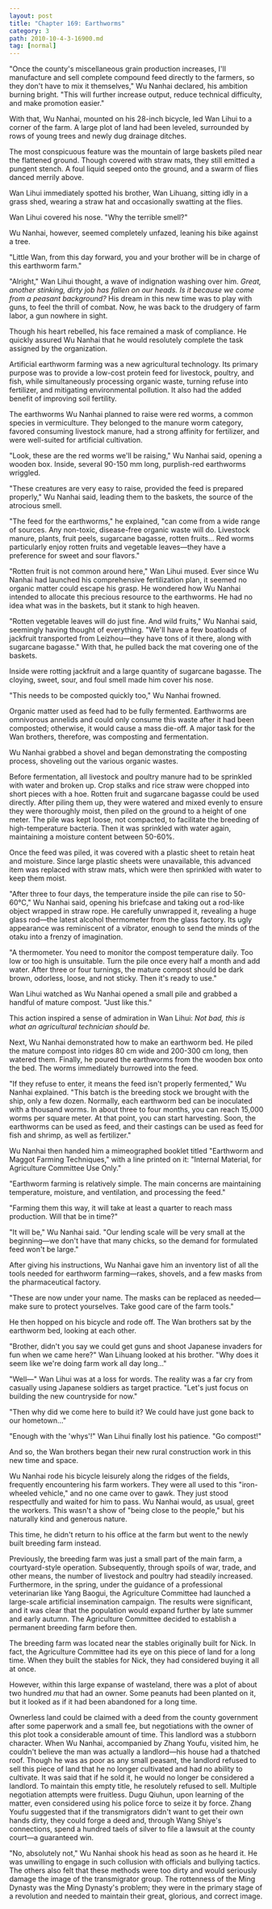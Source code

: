 ```yaml
---
layout: post
title: "Chapter 169: Earthworms"
category: 3
path: 2010-10-4-3-16900.md
tag: [normal]
---
```


"Once the county's miscellaneous grain production increases, I'll manufacture and sell complete compound feed directly to the farmers, so they don't have to mix it themselves," Wu Nanhai declared, his ambition burning bright. "This will further increase output, reduce technical difficulty, and make promotion easier."

With that, Wu Nanhai, mounted on his 28-inch bicycle, led Wan Lihui to a corner of the farm. A large plot of land had been leveled, surrounded by rows of young trees and newly dug drainage ditches.

The most conspicuous feature was the mountain of large baskets piled near the flattened ground. Though covered with straw mats, they still emitted a pungent stench. A foul liquid seeped onto the ground, and a swarm of flies danced merrily above.

Wan Lihui immediately spotted his brother, Wan Lihuang, sitting idly in a grass shed, wearing a straw hat and occasionally swatting at the flies.

Wan Lihui covered his nose. "Why the terrible smell?"

Wu Nanhai, however, seemed completely unfazed, leaning his bike against a tree.

"Little Wan, from this day forward, you and your brother will be in charge of this earthworm farm."

"Alright," Wan Lihui thought, a wave of indignation washing over him. *Great, another stinking, dirty job has fallen on our heads. Is it because we come from a peasant background?* His dream in this new time was to play with guns, to feel the thrill of combat. Now, he was back to the drudgery of farm labor, a gun nowhere in sight.

Though his heart rebelled, his face remained a mask of compliance. He quickly assured Wu Nanhai that he would resolutely complete the task assigned by the organization.

Artificial earthworm farming was a new agricultural technology. Its primary purpose was to provide a low-cost protein feed for livestock, poultry, and fish, while simultaneously processing organic waste, turning refuse into fertilizer, and mitigating environmental pollution. It also had the added benefit of improving soil fertility.

The earthworms Wu Nanhai planned to raise were red worms, a common species in vermiculture. They belonged to the manure worm category, favored consuming livestock manure, had a strong affinity for fertilizer, and were well-suited for artificial cultivation.

"Look, these are the red worms we'll be raising," Wu Nanhai said, opening a wooden box. Inside, several 90-150 mm long, purplish-red earthworms wriggled.

"These creatures are very easy to raise, provided the feed is prepared properly," Wu Nanhai said, leading them to the baskets, the source of the atrocious smell.

"The feed for the earthworms," he explained, "can come from a wide range of sources. Any non-toxic, disease-free organic waste will do. Livestock manure, plants, fruit peels, sugarcane bagasse, rotten fruits... Red worms particularly enjoy rotten fruits and vegetable leaves—they have a preference for sweet and sour flavors."

"Rotten fruit is not common around here," Wan Lihui mused. Ever since Wu Nanhai had launched his comprehensive fertilization plan, it seemed no organic matter could escape his grasp. He wondered how Wu Nanhai intended to allocate this precious resource to the earthworms. He had no idea what was in the baskets, but it stank to high heaven.

"Rotten vegetable leaves will do just fine. And wild fruits," Wu Nanhai said, seemingly having thought of everything. "We'll have a few boatloads of jackfruit transported from Leizhou—they have tons of it there, along with sugarcane bagasse." With that, he pulled back the mat covering one of the baskets.

Inside were rotting jackfruit and a large quantity of sugarcane bagasse. The cloying, sweet, sour, and foul smell made him cover his nose.

"This needs to be composted quickly too," Wu Nanhai frowned.

Organic matter used as feed had to be fully fermented. Earthworms are omnivorous annelids and could only consume this waste after it had been composted; otherwise, it would cause a mass die-off. A major task for the Wan brothers, therefore, was composting and fermentation.

Wu Nanhai grabbed a shovel and began demonstrating the composting process, shoveling out the various organic wastes.

Before fermentation, all livestock and poultry manure had to be sprinkled with water and broken up. Crop stalks and rice straw were chopped into short pieces with a hoe. Rotten fruit and sugarcane bagasse could be used directly. After piling them up, they were watered and mixed evenly to ensure they were thoroughly moist, then piled on the ground to a height of one meter. The pile was kept loose, not compacted, to facilitate the breeding of high-temperature bacteria. Then it was sprinkled with water again, maintaining a moisture content between 50-60%.

Once the feed was piled, it was covered with a plastic sheet to retain heat and moisture. Since large plastic sheets were unavailable, this advanced item was replaced with straw mats, which were then sprinkled with water to keep them moist.

"After three to four days, the temperature inside the pile can rise to 50-60°C," Wu Nanhai said, opening his briefcase and taking out a rod-like object wrapped in straw rope. He carefully unwrapped it, revealing a huge glass rod—the latest alcohol thermometer from the glass factory. Its ugly appearance was reminiscent of a vibrator, enough to send the minds of the otaku into a frenzy of imagination.

"A thermometer. You need to monitor the compost temperature daily. Too low or too high is unsuitable. Turn the pile once every half a month and add water. After three or four turnings, the mature compost should be dark brown, odorless, loose, and not sticky. Then it's ready to use."

Wan Lihui watched as Wu Nanhai opened a small pile and grabbed a handful of mature compost. "Just like this."

This action inspired a sense of admiration in Wan Lihui: *Not bad, this is what an agricultural technician should be.*

Next, Wu Nanhai demonstrated how to make an earthworm bed. He piled the mature compost into ridges 80 cm wide and 200-300 cm long, then watered them. Finally, he poured the earthworms from the wooden box onto the bed. The worms immediately burrowed into the feed.

"If they refuse to enter, it means the feed isn't properly fermented," Wu Nanhai explained. "This batch is the breeding stock we brought with the ship, only a few dozen. Normally, each earthworm bed can be inoculated with a thousand worms. In about three to four months, you can reach 15,000 worms per square meter. At that point, you can start harvesting. Soon, the earthworms can be used as feed, and their castings can be used as feed for fish and shrimp, as well as fertilizer."

Wu Nanhai then handed him a mimeographed booklet titled "Earthworm and Maggot Farming Techniques," with a line printed on it: "Internal Material, for Agriculture Committee Use Only."

"Earthworm farming is relatively simple. The main concerns are maintaining temperature, moisture, and ventilation, and processing the feed."

"Farming them this way, it will take at least a quarter to reach mass production. Will that be in time?"

"It will be," Wu Nanhai said. "Our lending scale will be very small at the beginning—we don't have that many chicks, so the demand for formulated feed won't be large."

After giving his instructions, Wu Nanhai gave him an inventory list of all the tools needed for earthworm farming—rakes, shovels, and a few masks from the pharmaceutical factory.

"These are now under your name. The masks can be replaced as needed—make sure to protect yourselves. Take good care of the farm tools."

He then hopped on his bicycle and rode off. The Wan brothers sat by the earthworm bed, looking at each other.

"Brother, didn't you say we could get guns and shoot Japanese invaders for fun when we came here?" Wan Lihuang looked at his brother. "Why does it seem like we're doing farm work all day long..."

"Well—" Wan Lihui was at a loss for words. The reality was a far cry from casually using Japanese soldiers as target practice. "Let's just focus on building the new countryside for now."

"Then why did we come here to build it? We could have just gone back to our hometown..."

"Enough with the 'whys'!" Wan Lihui finally lost his patience. "Go compost!"

And so, the Wan brothers began their new rural construction work in this new time and space.

Wu Nanhai rode his bicycle leisurely along the ridges of the fields, frequently encountering his farm workers. They were all used to this "iron-wheeled vehicle," and no one came over to gawk. They just stood respectfully and waited for him to pass. Wu Nanhai would, as usual, greet the workers. This wasn't a show of "being close to the people," but his naturally kind and generous nature.

This time, he didn't return to his office at the farm but went to the newly built breeding farm instead.

Previously, the breeding farm was just a small part of the main farm, a courtyard-style operation. Subsequently, through spoils of war, trade, and other means, the number of livestock and poultry had steadily increased. Furthermore, in the spring, under the guidance of a professional veterinarian like Yang Baogui, the Agriculture Committee had launched a large-scale artificial insemination campaign. The results were significant, and it was clear that the population would expand further by late summer and early autumn. The Agriculture Committee decided to establish a permanent breeding farm before then.

The breeding farm was located near the stables originally built for Nick. In fact, the Agriculture Committee had its eye on this piece of land for a long time. When they built the stables for Nick, they had considered buying it all at once.

However, within this large expanse of wasteland, there was a plot of about two hundred *mu* that had an owner. Some peanuts had been planted on it, but it looked as if it had been abandoned for a long time.

Ownerless land could be claimed with a deed from the county government after some paperwork and a small fee, but negotiations with the owner of this plot took a considerable amount of time. This landlord was a stubborn character. When Wu Nanhai, accompanied by Zhang Youfu, visited him, he couldn't believe the man was actually a landlord—his house had a thatched roof. Though he was as poor as any small peasant, the landlord refused to sell this piece of land that he no longer cultivated and had no ability to cultivate. It was said that if he sold it, he would no longer be considered a landlord. To maintain this empty title, he resolutely refused to sell. Multiple negotiation attempts were fruitless. Dugu Qiuhun, upon learning of the matter, even considered using his police force to seize it by force. Zhang Youfu suggested that if the transmigrators didn't want to get their own hands dirty, they could forge a deed and, through Wang Shiye's connections, spend a hundred taels of silver to file a lawsuit at the county court—a guaranteed win.

"No, absolutely not," Wu Nanhai shook his head as soon as he heard it. He was unwilling to engage in such collusion with officials and bullying tactics. The others also felt that these methods were too dirty and would seriously damage the image of the transmigrator group. The rottenness of the Ming Dynasty was the Ming Dynasty's problem; they were in the primary stage of a revolution and needed to maintain their great, glorious, and correct image.